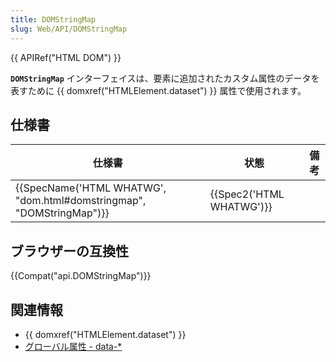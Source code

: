 ```yaml
---
title: DOMStringMap
slug: Web/API/DOMStringMap
---
```

{{ APIRef("HTML DOM") }}

**`DOMStringMap`** インターフェイスは、要素に追加されたカスタム属性のデータを表すために {{ domxref("HTMLElement.dataset") }} 属性で使用されます。

## 仕様書

| 仕様書                                                                                       | 状態                             | 備考 |
| -------------------------------------------------------------------------------------------- | -------------------------------- | ---- |
| {{SpecName('HTML WHATWG', "dom.html#domstringmap", "DOMStringMap")}} | {{Spec2('HTML WHATWG')}} |      |

## ブラウザーの互換性

{{Compat("api.DOMStringMap")}}

## 関連情報

- {{ domxref("HTMLElement.dataset") }}
- [グローバル属性 - data-\*](/ja/docs/Web/HTML/Global_attributes#attr-data-*)
